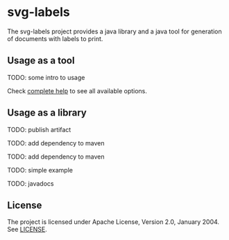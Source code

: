 svg-labels
==========

The svg-labels project provides a java library and a java tool for generation of documents with labels to print.

## Usage as a tool

TODO: some intro to usage

Check [complete help](docs/help.md) to see all available options.

## Usage as a library

TODO: publish artifact

TODO: add dependency to maven

TODO: add dependency to maven

TODO: simple example

TODO: javadocs

## License

The project is licensed under Apache License, Version 2.0, January 2004. See [LICENSE](LICENSE).
